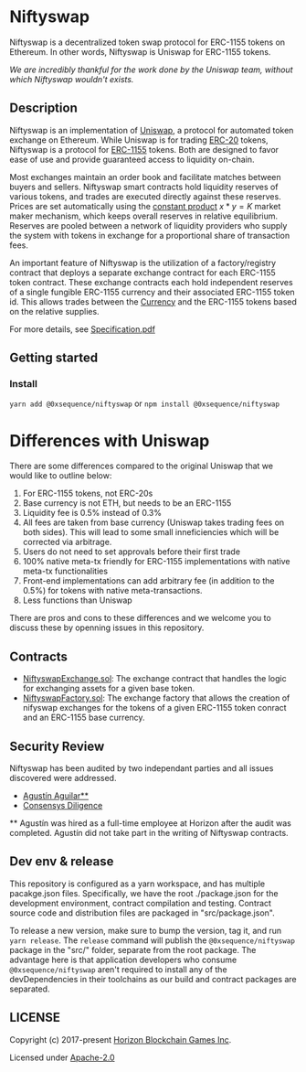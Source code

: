 Niftyswap
=========

Niftyswap is a decentralized token swap protocol for ERC-1155 tokens on Ethereum. In other words,
Niftyswap is Uniswap for ERC-1155 tokens.

*We are incredibly thankful for the work done by the Uniswap team, without which Niftyswap wouldn't exists.*

## Description

Niftyswap is an implementation of [Uniswap](<https://hackmd.io/@477aQ9OrQTCbVR3fq1Qzxg/HJ9jLsfTz?type=view>), a protocol for automated token exchange on Ethereum. While Uniswap is for trading [ERC-20](<https://eips.ethereum.org/EIPS/eip-20>) tokens, Niftyswap is a protocol for [ERC-1155](<https://github.com/ethereum/EIPs/blob/master/EIPS/eip-1155.md>) tokens. Both are designed to favor ease of use and provide guaranteed access to liquidity on-chain. 

Most exchanges maintain an order book and facilitate matches between buyers and sellers. Niftyswap smart contracts hold liquidity reserves of various tokens, and trades are executed directly against these reserves. Prices are set automatically using the [constant product](https://ethresear.ch/t/improving-front-running-resistance-of-x-y-k-market-makers/1281)  $x*y = K$ market maker mechanism, which keeps overall reserves in relative equilibrium. Reserves are pooled between a network of liquidity providers who supply the system with tokens in exchange for a proportional share of transaction fees. 

An important feature of Niftyswap is the utilization of a factory/registry contract that deploys a separate exchange contract for each ERC-1155 token contract. These exchange contracts each hold independent reserves of a single fungible ERC-1155 currency and their associated ERC-1155 token id. This allows trades between the [Currency](#currency) and the ERC-1155 tokens based on the relative supplies. 

For more details, see [Specification.pdf](https://github.com/0xsequence/niftyswap/blob/master/SPECIFICATIONS.pdf)


## Getting started

### Install

`yarn add @0xsequence/niftyswap` or `npm install @0xsequence/niftyswap`


# Differences with Uniswap

There are some differences compared to the original Uniswap that we would like to outline below:

1. For ERC-1155 tokens, not ERC-20s
2. Base currency is not ETH, but needs to be an ERC-1155
3. Liquidity fee is 0.5% instead of 0.3%
4. All fees are taken from base currency (Uniswap takes trading fees on both sides). This will lead to some small inneficiencies which will be corrected via arbitrage.
4. Users do not need to set approvals before their first trade
5. 100% native meta-tx friendly for ERC-1155 implementations with native meta-tx functionalities
6. Front-end implementations can add arbitrary fee (in addition to the 0.5%) for tokens with native meta-transactions.
7. Less functions than Uniswap

There are pros and cons to these differences and we welcome you to discuss these by openning issues in this repository.

## Contracts

* [NiftyswapExchange.sol](https://github.com/0xsequence/niftyswap/blob/master/src/contracts/exchange/NiftyswapExchange.sol): The exchange contract that handles the logic for exchanging assets for a given base token.
* [NiftyswapFactory.sol](https://github.com/0xsequence/niftyswap/blob/master/src/contracts/exchange/NiftyswapFactory.sol): The exchange factory that allows the creation of nifyswap exchanges for the tokens of a given ERC-1155 token conract and an ERC-1155 base currency.

## Security Review

Niftyswap has been audited by two independant parties and all issues discovered were addressed. 
- [Agustín Aguilar**](https://github.com/0xsequence/niftyswap/blob/master/audits/Security_Audit_Nitfyswap_Horizon_Games_1.pdf)
- [Consensys Diligence](https://github.com/0xsequence/niftyswap/blob/master/audits/consensys-diligence-audit-2020-02.pdf) 

** Agustín was hired as a full-time employee at Horizon after the audit was completed. Agustín did not take part in the writing of Niftyswap contracts.

## Dev env & release

This repository is configured as a yarn workspace, and has multiple pacakge.json files. Specifically,
we have the root ./package.json for the development environment, contract compilation and testing. Contract
source code and distribution files are packaged in "src/package.json".

To release a new version, make sure to bump the version, tag it, and run `yarn release`. The `release` command
will publish the `@0xsequence/niftyswap` package in the "src/" folder, separate from the root package. The advantage
here is that application developers who consume `@0xsequence/niftyswap` aren't required to install any of the devDependencies
in their toolchains as our build and contract packages are separated.


## LICENSE

Copyright (c) 2017-present [Horizon Blockchain Games Inc](https://horizon.io).

Licensed under [Apache-2.0](./LICENSE)
